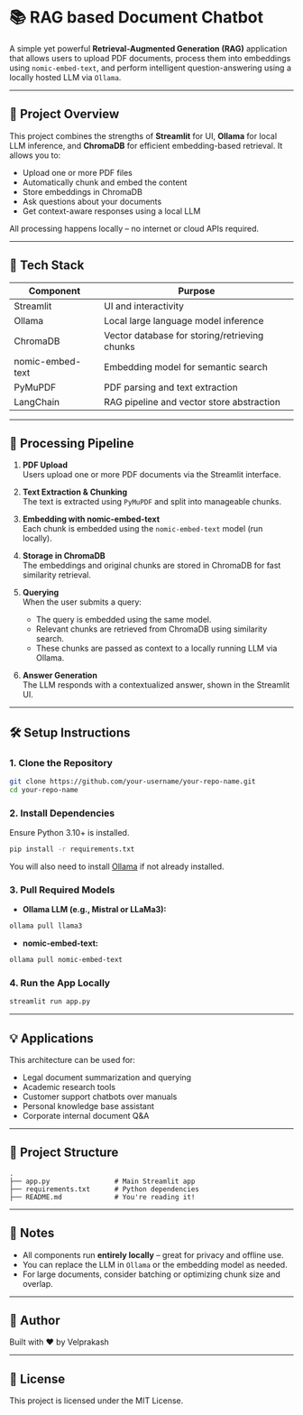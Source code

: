 # 📚 RAG based Document Chatbot

A simple yet powerful **Retrieval-Augmented Generation (RAG)** application that allows users to upload PDF documents, process them into embeddings using `nomic-embed-text`, and perform intelligent question-answering using a locally hosted LLM via `Ollama`.

---

## 🚀 Project Overview

This project combines the strengths of **Streamlit** for UI, **Ollama** for local LLM inference, and **ChromaDB** for efficient embedding-based retrieval. It allows you to:

- Upload one or more PDF files
- Automatically chunk and embed the content
- Store embeddings in ChromaDB
- Ask questions about your documents
- Get context-aware responses using a local LLM

All processing happens locally – no internet or cloud APIs required.

---

## 🧠 Tech Stack

| Component   | Purpose                                        |
|-------------|------------------------------------------------|
| Streamlit   | UI and interactivity                           |
| Ollama      | Local large language model inference           |
| ChromaDB    | Vector database for storing/retrieving chunks  |
| nomic-embed-text | Embedding model for semantic search       |
| PyMuPDF     | PDF parsing and text extraction                |
| LangChain   | RAG pipeline and vector store abstraction      |


---

## 🔧 Processing Pipeline

1. **PDF Upload**  
   Users upload one or more PDF documents via the Streamlit interface.

2. **Text Extraction & Chunking**  
   The text is extracted using `PyMuPDF` and split into manageable chunks.

3. **Embedding with nomic-embed-text**  
   Each chunk is embedded using the `nomic-embed-text` model (run locally).

4. **Storage in ChromaDB**  
   The embeddings and original chunks are stored in ChromaDB for fast similarity retrieval.

5. **Querying**  
   When the user submits a query:
   - The query is embedded using the same model.
   - Relevant chunks are retrieved from ChromaDB using similarity search.
   - These chunks are passed as context to a locally running LLM via Ollama.

6. **Answer Generation**  
   The LLM responds with a contextualized answer, shown in the Streamlit UI.

---

## 🛠️ Setup Instructions

### 1. Clone the Repository

```bash
git clone https://github.com/your-username/your-repo-name.git
cd your-repo-name
```

### 2. Install Dependencies

Ensure Python 3.10+ is installed.

```bash
pip install -r requirements.txt
```

You will also need to install [Ollama](https://ollama.com/) if not already installed.

### 3. Pull Required Models

- **Ollama LLM (e.g., Mistral or LLaMa3):**

```bash
ollama pull llama3
```

- **nomic-embed-text:**

```bash
ollama pull nomic-embed-text
```

### 4. Run the App Locally

```bash
streamlit run app.py
```

---

## 💡 Applications

This architecture can be used for:

- Legal document summarization and querying
- Academic research tools
- Customer support chatbots over manuals
- Personal knowledge base assistant
- Corporate internal document Q&A

---

## 📂 Project Structure

```
.
├── app.py                # Main Streamlit app
├── requirements.txt      # Python dependencies
├── README.md             # You're reading it!

```

---

## 📌 Notes

- All components run **entirely locally** – great for privacy and offline use.
- You can replace the LLM in `Ollama` or the embedding model as needed.
- For large documents, consider batching or optimizing chunk size and overlap.

---

## 👤 Author

Built with ❤️ by Velprakash

---

## 📜 License

This project is licensed under the MIT License.
